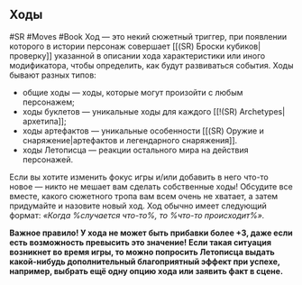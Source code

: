## **Ходы**

#SR #Moves #Book 
Ход — это некий сюжетный триггер, при появлении которого в истории персонаж совершает [[(SR) Броски кубиков|проверку]] указанной в описании хода характеристики или иного модификатора, чтобы определить, как будут развиваться события. Ходы бывают разных типов:
- общие ходы — ходы, которые могут произойти с любым персонажем;
- ходы буклетов — уникальные ходы для каждого [[!(SR) Archetypes|архетипа]];
- ходы артефактов — уникальные особенности [[(SR) Оружие и снаряжение|артефактов и легендарного снаряжения]].
- ходы Летописца — реакции остального мира на действия персонажей.

Если вы хотите изменить фокус игры и/или добавить в него что-то новое — никто не мешает вам сделать собственные ходы! Обсудите все вместе, какого сюжетного тропа вам всем очень не хватает, а затем придумайте и назовите новый ход. Ход обычно имеет следующий формат: *«Когда %случается что-то%, то %что-то происходит%».* 

**Важное правило! У хода не может быть прибавки более +3, даже если есть возможность превысить это значение! Если такая ситуация возникнет во время игры, то можно попросить Летописца выдать какой-нибудь дополнительный благоприятный эффект при успехе, например, выбрать ещё одну опцию хода или заявить факт в сцене.**